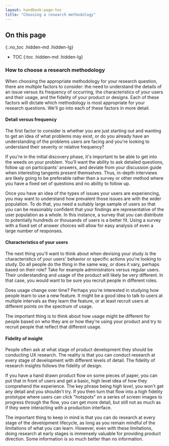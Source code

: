 ```yaml
---
layout: handbook-page-toc
title: "Choosing a research methodology"
---
```


## On this page
{:.no_toc .hidden-md .hidden-lg}

- TOC
{:toc .hidden-md .hidden-lg}

### How to choose a research methodology

When choosing the appropriate methodology for your research question, there are multiple factors to consider: the need to understand the details of an issue versus its frequency of occurring, the characteristics of your users and their usage, and the fidelity of your product or designs. Each of these factors will dictate which methodology is most appropriate for your research questions. We'll go into each of these factors in more detail.

#### Detail versus frequency

The first factor to consider is whether you are just starting out and wanting to get an idea of what problems may exist, or do you already have an understanding of the problems users are facing and you're looking to understand their severity or relative frequency?

If you're in the initial discovery phase, it's important to be able to get into the weeds on your problem. You'll want the ability to ask detailed questions, follow up on participants' answers, and deviate from your discussion guide when interesting tangents present themselves. Thus, in-depth interviews are likely going to be preferable rather than a survey or other method where you have a fixed set of questions and no ability to follow up.

Once you have an idea of the types of issues your users are experiencing, you may want to understand how prevalent those issues are with the wider population. To do that, you need a suitably large sample of users so that you can be reasonably confident that your findings are representative of the user population as a whole. In this instance, a survey that you can distribute to potentially hundreds or thousands of users is a better fit. Using a survey with a fixed set of answer choices will allow for easy analysis of even a large number of responses.

#### Characteristics of your users

The next thing you'll want to think about when devising your study is the characteristics of your users' behavior or specific actions you're looking to study. Do all people do the thing in the same way, or does it vary, perhaps based on their role? Take for example administrators versus regular users. Their understanding and usage of the product will likely be very different. In that case, you would want to be sure you recruit people in different roles. 

Does usage change over time? Perhaps you're interested in studying how people learn to use a new feature. It might be a good idea to talk to users at multiple intervals as they learn the feature, or at least recruit users at different points on the spectrum of usage.

The important thing is to think about how usage might be different for people based on who they are or how they're using your product and try to recruit people that reflect that different usage.

#### Fidelity of insight

People often ask at what stage of product development they should be conducting UX research. The reality is that you can conduct research at every stage of development with different levels of detail. The fidelity of research insights follows the fidelity of design. 

If you have a hand drawn product flow on some pieces of paper, you can put that in front of users and get a basic, high level idea of how they comprehend the experience. The key phrase being *high level*, you won't get any detail and you shouldn't try. If you then turn that flow into a high fidelity prototype where users can click "hotspots" on a series of screen images to progress through the flow, you can get more detail, but still not as much as if they were interacting with a  production interface.

The important thing to keep in mind is that you can do research at every stage of the development lifecycle, as long as you remain mindful of the limitations of what you can learn. However, even with these limitations, doing research at early stages is immensely valuable for providing product direction. Some information is so much better than no information.